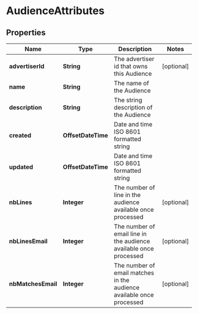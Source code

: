 

# AudienceAttributes


## Properties

Name | Type | Description | Notes
------------ | ------------- | ------------- | -------------
**advertiserId** | **String** | The advertiser id that owns this Audience |  [optional]
**name** | **String** | The name of the Audience | 
**description** | **String** | The string description of the Audience | 
**created** | **OffsetDateTime** | Date and time ISO 8601 formatted string | 
**updated** | **OffsetDateTime** | Date and time ISO 8601 formatted string | 
**nbLines** | **Integer** | The number of line in the audience available once processed |  [optional]
**nbLinesEmail** | **Integer** | The number of email line in the audience available once processed |  [optional]
**nbMatchesEmail** | **Integer** | The number of email matches in the audience available once processed |  [optional]




